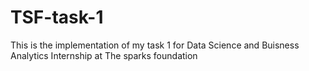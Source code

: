 # TSF-task-1
This is the implementation of my task 1 for Data Science and Buisness Analytics Internship at The sparks foundation

